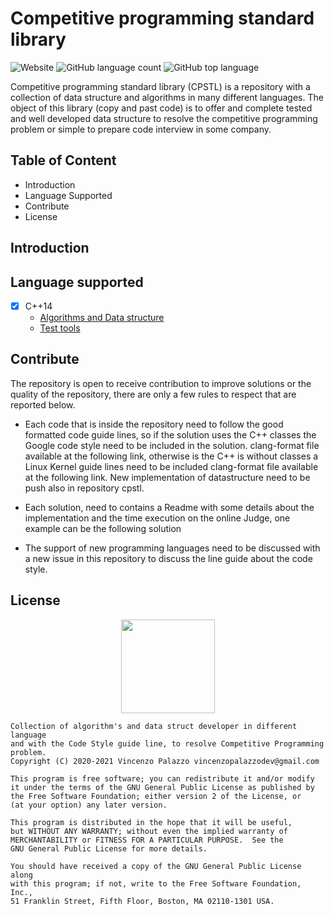 # Competitive programming standard library

![Website](https://img.shields.io/website?style=for-the-badge&up_message=online&url=https%3A%2F%2Fvincenzopalazzo.github.io%2Fcpstl%2F)
![GitHub language count](https://img.shields.io/github/languages/count/vincenzopalazzo/cpstl?style=for-the-badge)
![GitHub top language](https://img.shields.io/github/languages/top/vincenzopalazzo/cpstl?style=for-the-badge)

Competitive programming standard library (CPSTL) is a repository with a
collection of data structure and algorithms in many different languages.
The object of this library (copy and past code) is to offer and complete tested
and well developed data structure to resolve the competitive programming problem or
simple to prepare code interview in some company.

## Table of Content

- Introduction
- Language Supported
- Contribute
- License

## Introduction

## Language supported 
 
- [X] C++14
  - [Algorithms and Data structure](https://vincenzopalazzo.github.io/cpstl/cpp)
  - [Test tools](https://github.com/vincenzopalazzo/cpstl/tree/master/cpp/utils/test)


## Contribute
The repository is open to receive contribution to improve solutions or the quality of the repository, there are only a few rules to respect that are reported below.

- Each code that is inside the repository need to follow the good formatted code guide lines, so if the solution uses the C++ classes the Google code style need to be included in the solution. clang-format file available at the following link, otherwise is the C++ is without classes a Linux Kernel guide lines need to be included clang-format file available at the following link.
New implementation of datastructure need to be push also in repository cpstl.

- Each solution, need to contains a Readme with some details about the implementation and the time execution on the online Judge, one example can be the following solution

- The support of new programming languages need to be discussed with a new issue in this repository to discuss the line guide about the code style.

## License

<div align="center">
  <img src="https://opensource.org/files/osi_keyhole_300X300_90ppi_0.png" width="150" height="150"/>
</div>

    Collection of algorithm's and data struct developer in different language
    and with the Code Style guide line, to resolve Competitive Programming problem.
    Copyright (C) 2020-2021 Vincenzo Palazzo vincenzopalazzodev@gmail.com

    This program is free software; you can redistribute it and/or modify
    it under the terms of the GNU General Public License as published by
    the Free Software Foundation; either version 2 of the License, or
    (at your option) any later version.

    This program is distributed in the hope that it will be useful,
    but WITHOUT ANY WARRANTY; without even the implied warranty of
    MERCHANTABILITY or FITNESS FOR A PARTICULAR PURPOSE.  See the
    GNU General Public License for more details.

    You should have received a copy of the GNU General Public License along
    with this program; if not, write to the Free Software Foundation, Inc.,
    51 Franklin Street, Fifth Floor, Boston, MA 02110-1301 USA.